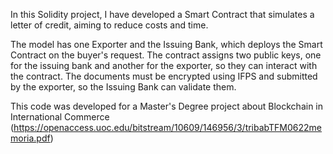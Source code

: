 In this Solidity project, I have developed a Smart Contract that simulates a letter of credit, aiming to reduce costs and time.

The model has one Exporter and the Issuing Bank, which deploys the Smart Contract on the buyer's request. The contract assigns two public keys, one for the issuing bank and another for the exporter, so they can interact with the contract. The documents must be encrypted using IFPS and submitted by the exporter, so the Issuing Bank can validate them.

This code was developed for a Master's Degree project about Blockchain in International Commerce (https://openaccess.uoc.edu/bitstream/10609/146956/3/tribabTFM0622memoria.pdf)
